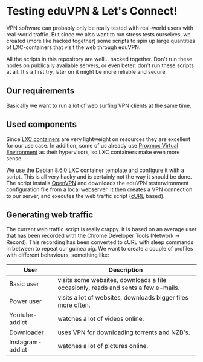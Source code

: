 # Testing eduVPN & Let's Connect!
VPN software can probably only be really tested with real-world users with real-world traffic. But since we also want to run stress tests ourselves, we created (more like hacked together) some scripts to spin up large quantities of LXC-containers that visit the web through eduVPN. 

All the scripts in this repository are well... hacked together. Don't run these nodes on publically available servers, or even beter: don't run these scripts at all. It's a first try, later on it might be more reliable and secure.

## Our requirements
Basically we want to run a lot of web surfing VPN clients at the same time. 

## Used components
Since [LXC containers](https://linuxcontainers.org/) are very lightweight on resources they are excellent for our use case. In addition, some of us already use [Proxmox Virtual Environment](https://www.proxmox.com/en/proxmox-ve) as their hypervisors, so LXC containers make even more sense. 

We use the Debian 8.6.0 LXC container template and configure it with a script. This is all very hacky and is certainly not the way it should be done. The script installs [OpenVPN](https://packages.debian.org/jessie/openvpn) and downloads the eduVPN testenvironment configuration file from a local webserver. It then creates a VPN connection to our server, and executes the web traffic script ([cURL](https://curl.haxx.se/) based).

## Generating web traffic
The current web traffic script is really crappy. It is based on an average user that has been recorded with the Chrome Developer Tools (Network -> Record). This recording has been converted to cURL with sleep commands in between to repeat our guinea pig. We want to create a couple of profiles with different behaviours, something like:

| User | Description |
| --- | --- |
| Basic user | visits some websites, downloads a file occasionly, reads and sents a few e-mails. |
| Power user | visits a lot of websites, downloads bigger files more often. |
| Youtube-addict | watches a lot of videos online. |
| Downloader | uses VPN for downloading torrents and NZB's. |
| Instagram-addict | watches a lot of pictures online. |
